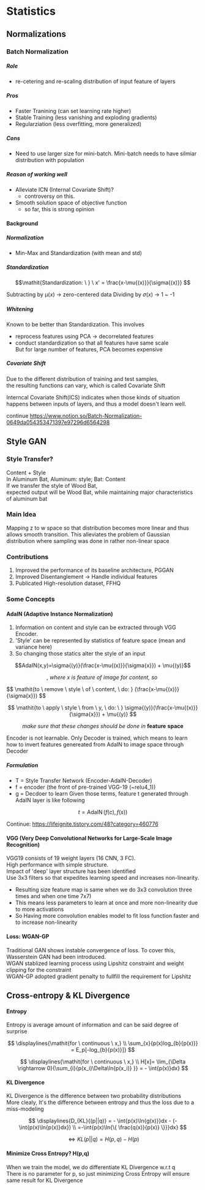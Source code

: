 # Statistics

## Normalizations
### Batch Normalization
##### Role
  - re-cetering and re-scaling distribution of input feature of layers
##### Pros
  - Faster Tranining (can set learning rate higher)
  - Stable Training (less vanishing and exploding gradients)
  - Regularziation (less overfitting, more generalized)
##### Cons
  - Need to use larger size for mini-batch. Mini-batch needs to have silmiar distribution with population
##### Reason of working well
  - Alleviate ICN (Internal Covariate Shift)?
    - controversy on this. 
  - Smooth solution space of objective function
    - so far, this is strong opinion
 
#### Background
##### Normalization
  - Min-Max and Standardization (with mean and std)

##### Standardization

$$\mathit{Standardization: \ } \ x' = \frac{x-\mu{(x)}}{\sigma{(x)}} $$

Subtracting by µ(𝑥) -> zero-centered data
Dividing by 𝜎(𝑥) -> 1 ~ -1

##### Whitening
Known to be better than Standardization.
This involves  
  - reprocess features using PCA -> decorrelated features
  - conduct standardization so that all features have same scale  
But for large number of features, PCA becomes expensive

##### Covariate Shift
Due to the different distribution of training and test samples,  
the resulting functions can vary, which is called Covariate Shift 

Interncal Covariate Shift(ICS) indicates when those kinds of situation happens between inputs of layers, and
thus a model doesn't learn well. 

continue
https://www.notion.so/Batch-Normalization-0649da054353471397e97296d6564298

## Style GAN
### Style Transfer?
Content + Style  
In Aluminum Bat, Aluminum: style; Bat: Content  
If we transfer the style of Wood Bat,  
expected output will be Wood Bat, while maintaining major characteristics of aluminum bat
### Main Idea
Mapping z to w space so that distribution becomes more linear and thus allows smooth transition.
This alleviates the problem of Gaussian distribution where sampling was done in rather non-linear space 

### Contributions
1) Improved the performance of its baseline architecture, PGGAN
2) Improved Disentanglement -> Handle individual features
3) Publicated High-resolution dataset, FFHQ

### Some Concepts
#### AdaIN (Adaptive Instance Normalization)
1) Information on content and style can be extracted through VGG Encoder. 
2) 'Style' can be represented by statistics of feature space (mean and variance here)
3) So changing those statics alter the style of an input 

$$AdaIN(x,y)=\sigma{(y)}(\frac{x-\mu{(x)}}{\sigma{x}}) + \mu{(y)}$$

$$\mathit{, \ where \ x \ is \ feature \ of \ image \ for \ content, \ so \ }$$


$$
\mathit{to \ remove \ style \ of \ content, \ do: \} (\frac{x-\mu{(x)}}{\sigma{x}})
$$

$$
\mathit{to \ apply \ style \ from \ y, \ do:  \ } 
\sigma{(y)}(\frac{x-\mu{(x)}}{\sigma{x}}) + \mu{(y)}
$$

$$
\mathit{make \ sure \ that \ these \ changes \ should \ be \ done \ in \ \mathbf{feature \ space} } 
$$

Encoder is not learnable. Only Decoder is trained, which means to learn how to invert features genereated from AdaIN to image space through Decoder

##### Formulation
- T = Style Transfer Network (Encoder-AdaIN-Decoder)
- f = encoder (the front of pre-trained VGG-19 (~relu4_1))
- g = Decdoer to learn
Given those terms, feature t generated through AdaIN layer is like following

$$t=\operatorname{AdaIN}(f(c), f(s)) $$

Continue: https://lifeignite.tistory.com/48?category=460776


#### VGG (Very Deep Convolutional Networks for Large-Scale Image Recognition)
VGG19 consists of 19 weight layers (16 CNN, 3 FC).  
High performance with simple structure.  
Impact of 'deep' layer structure has been identified    
Use 3x3 filters so that expedites learning speed and increases non-linearity. 
  - Resulting size feature map is same when we do 3x3 convolution three times and when one time 7x7)
  - This means less parameters to learn at once and more non-linearity due to more activations
  - So Having more convolution enables model to fit loss function faster and to increase non-linearity

#### Loss: WGAN-GP
Traditional GAN shows instable convergence of loss. To cover this, Wasserstein GAN had been introduced.  
WGAN stablized learning process using Lipshitz constraint and weight clipping for the constraint   
WGAN-GP adopted gradient penalty to fullfill the requirement for Lipshitz

## Cross-entropy & KL Divergence
#### Entropy
Entropy is average amount of information and can be said degree of surprise

$$
\displaylines{\mathit{for \ continuous \ x,} \\ 
\sum_{x}{p(x)log_{b}{p(x)}} = E_p[-log_{b}{p(x)}]}
$$


$$
\displaylines{\mathit{for \ continuous \ x,} \\ 
H[x]= \lim_{\Delta \rightarrow 0}{\sum_{i}{p(x_i)\Delta\ln{p(x_i)} }} = - \int{p(x)}dx}
$$

#### KL Divergence
KL Divergence is the difference between two probability distributions  
More clealy, It's the difference between entropy and thus the loss due to a miss-modeling

$$
\displaylines{D_{KL}{(p||q)} = - \int{p(x)\ln{g(x)}}dx - (-\int{p(x)\ln{p(x)}dx}) \\  
=-\int{p(x)\ln{\{ \frac{q(x)}{p(x)} \}}}dx}
$$

$$
\Leftrightarrow KL(p||q) = H(p,q) - H(p)
$$



#### Minimize Cross Entropy? H(p,q)
When we train the model, we do differentiate KL Divergence w.r.t q  
There is no parameter for p, so just minimizing Cross Entropy will ensure same result for KL Divergence

